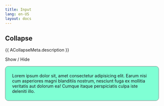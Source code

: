 ```yaml
---
title: Input
lang: en-US
layout: docs
---
```


<script setup lang="ts">
import { ref }  from "vue"
import { ACollapse, AButton } from '../../src/'
import { ACollapseMeta } from '../../src/components/ACollapse/ACollapse.meta'


const opened = ref(false);

</script>

<style>
  .my-p {
    border: 1px solid gray;
    padding: 22px;
    border-radius: 10px;
    background-color: #7fffd4;
  }
</style>

<div>
  <h2> Collapse </h2>
  <p> {{ ACollapseMeta.description }} </p>
  <AButton @click="opened = !opened">Show / Hide</AButton>
  <ACollapse :open="opened">
    <p class="my-p">
      Lorem ipsum dolor sit, amet consectetur adipisicing elit. Earum nisi cum
      asperiores magni blanditiis nostrum, nesciunt fuga ex mollitia veritatis
      aut dolorum ea! Cumque itaque perspiciatis culpa iste deleniti illo.
    </p>
  </ACollapse>
</div>
